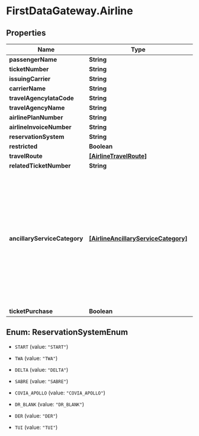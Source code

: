 # FirstDataGateway.Airline

## Properties
Name | Type | Description | Notes
------------ | ------------- | ------------- | -------------
**passengerName** | **String** |  | [optional] 
**ticketNumber** | **String** |  | [optional] 
**issuingCarrier** | **String** |  | [optional] 
**carrierName** | **String** |  | [optional] 
**travelAgencyIataCode** | **String** |  | [optional] 
**travelAgencyName** | **String** |  | [optional] 
**airlinePlanNumber** | **String** |  | [optional] 
**airlineInvoiceNumber** | **String** |  | [optional] 
**reservationSystem** | **String** |  | [optional] 
**restricted** | **Boolean** |  | [optional] 
**travelRoute** | [**[AirlineTravelRoute]**](AirlineTravelRoute.md) |  | [optional] 
**relatedTicketNumber** | **String** |  | [optional] 
**ancillaryServiceCategory** | [**[AirlineAncillaryServiceCategory]**](AirlineAncillaryServiceCategory.md) | Identify the purchase of ancillary goods or services with a false value. If this element is not provided, the transaction is assumed to be a purchase of an airline ticket. | [optional] 
**ticketPurchase** | **Boolean** |  | [optional] 


<a name="ReservationSystemEnum"></a>
## Enum: ReservationSystemEnum


* `START` (value: `"START"`)

* `TWA` (value: `"TWA"`)

* `DELTA` (value: `"DELTA"`)

* `SABRE` (value: `"SABRE"`)

* `COVIA_APOLLO` (value: `"COVIA_APOLLO"`)

* `DR_BLANK` (value: `"DR_BLANK"`)

* `DER` (value: `"DER"`)

* `TUI` (value: `"TUI"`)




